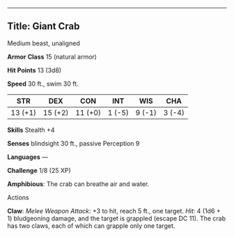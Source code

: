 -------------------------
Title: Giant Crab
-------------------------


Medium beast, unaligned

**Armor Class** 15 (natural armor)

**Hit Points** 13 (3d8)

**Speed** 30 ft., swim 30 ft.

| STR    | DEX     | CON     | INT     | WIS     | CHA
|---------| -------- |--------- |--------- |---------| --------
| 13 (+1)   | 15 (+2)   | 11 (+0)   | 1 (-5)   | 9 (-1)   | 3 (-4)

**Skills** Stealth +4

**Senses** blindsight 30 ft., passive Perception 9

**Languages** —

**Challenge** 1/8 (25 XP)


**Amphibious**: The crab can breathe air and water.


Actions

**Claw**: *Melee Weapon Attack*: +3 to hit, reach 5 ft., one target.
*Hit*: 4 (1d6 + 1) bludgeoning damage, and the target is grappled
(escape DC 11). The crab has two claws, each of which can grapple
only one target.


